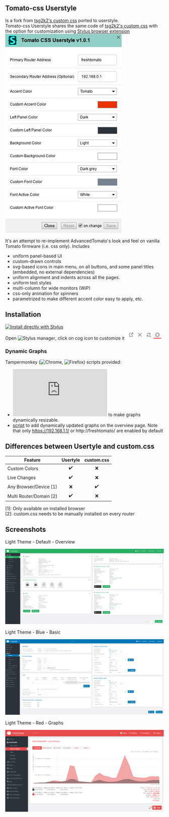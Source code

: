 ## Tomato-css Userstyle


Is a fork from [tsg2k2's custom css][custom-css] ported to userstyle.  
Tomato-css Userstyle shares the same code of [tsg2k2's custom css][custom-css] with the option for customization using [Stylus browser extension][stylus]  
![Screenshot](screenshots/options.png)

It's an attempt to re-implement AdvancedTomato's look and feel on vanilla Tomato firmware (i.e. css only). Includes 
* uniform panel-based UI
* custom-drawn controls 
* svg-based icons in main menu, on all buttons, and some panel titles (embedded, no external dependencies)
* uniform alignment and indents across all the pages. 
* uniform text styles
* multi-column for wide monitors (WiP)
* css-only animation for spinners
* parametrized to make different accent color easy to apply, etc. 

[custom-css]: https://github.com/tsg2k2/tomato-css

## Installation

[![Install directly with Stylus][badge]][style]  
Open ![Stylus manager][stylus], click on cog icon to customize it ![Screenshot](screenshots/settings.png)

[badge]: https://img.shields.io/badge/Install%20directly%20with-Stylus-116b59.svg?longCache=true&style=for-the-badge
[style]: https://raw.githubusercontent.com/Generator/tomato-css-userstyle/userstyle/tomato.user.css

[stylus]:https://github.com/openstyles/stylus/#releases

### Dynamic Graphs
Tampermonkey (![Chrome](https://chrome.google.com/webstore/detail/tampermonkey/dhdgffkkebhmkfjojejmpbldmpobfkfo?hl=en), ![Firefox](https://addons.mozilla.org/en-US/firefox/addon/tampermonkey/)) scripts provided:
 * ![script](https://github.com/tsg2k2/tomato-css/raw/master/release/FreshTomatoGraphResizer.user.js) to make graphs dynamically resizable.  
 * [script](https://github.com/tsg2k2/tomato-css/raw/master/release/FreshTomatoProgressBarEnabler.user.js) to add dynamically updated graphs on the overview page. Note that only https://192.168.1.1/ or http://freshtomato/ are enabled by default


## Differences between Usertyle and custom.css

| Feature                  | Usertyle | custom.css  |
|--------------------------|:--------:|:-----------:|
| Custom Colors            | ✔️       | ❌          |
| Live Changes             | ✔️       | ❌          |
| Any Browser/Device [1]  | ❌       | ✔️          | 
| Multi Router/Domain [2] | ✔️       | ❌          | 

[1]: Only available on installed browser  
[2]: custom.css needs to be manually installed on every router

## Screenshots

Light Theme - Default - Overview

![Screenshot](screenshots/light.png)

Light Theme - Blue - Basic

![Screenshot](screenshots/light-basic-blue.png)

Light Theme - Red - Graphs

![Screenshot](screenshots/light-traffic-red.png)
